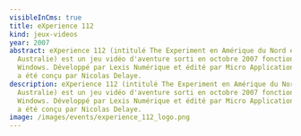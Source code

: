 ```yaml
---
visibleInCms: true
title: eXperience 112
kind: jeux-videos
year: 2007
abstract: eXperience 112 (intitulé The Experiment en Amérique du Nord et en
  Australie) est un jeu vidéo d'aventure sorti en octobre 2007 fonctionnant sur
  Windows. Développé par Lexis Numérique et édité par Micro Application, le jeu
  a été conçu par Nicolas Delaye.
description: eXperience 112 (intitulé The Experiment en Amérique du Nord et en
  Australie) est un jeu vidéo d'aventure sorti en octobre 2007 fonctionnant sur
  Windows. Développé par Lexis Numérique et édité par Micro Application, le jeu
  a été conçu par Nicolas Delaye.
image: /images/events/experience_112_logo.png
---
```

